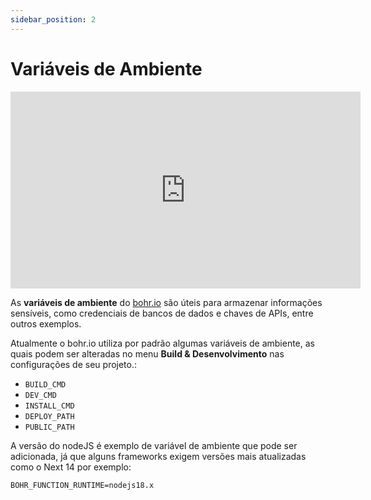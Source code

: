 ```yaml
---
sidebar_position: 2
---
```


# Variáveis de Ambiente

<div style={{textAlign: 'center'}}><iframe width="560" height="315" src="https://www.youtube.com/embed/CNx7kQZ5-II" title="YouTube video player" frameBorder="0" allow="accelerometer; autoplay; clipboard-write; encrypted-media; gyroscope; picture-in-picture" allowFullScreen style={{ maxWidth: '100%' }}></iframe></div>

As **variáveis de ambiente** do [bohr.io](https://bohr.io "borh.io") são úteis para armazenar informações sensíveis, como credenciais de bancos de dados e chaves de APIs, entre outros exemplos.

Atualmente o bohr.io utiliza por padrão algumas variáveis de ambiente, as quais podem ser alteradas no menu **Build & Desenvolvimento** nas configurações de seu projeto.:

- `BUILD_CMD`
- `DEV_CMD`
- `INSTALL_CMD`
- `DEPLOY_PATH`
- `PUBLIC_PATH`

A versão do nodeJS é exemplo de variável de ambiente que pode ser adicionada, já que alguns frameworks exigem versões mais atualizadas como o Next 14 por exemplo: 

```
BOHR_FUNCTION_RUNTIME=nodejs18.x
```